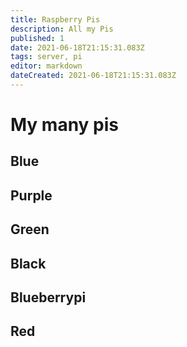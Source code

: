 ```yaml
---
title: Raspberry Pis
description: All my Pis
published: 1
date: 2021-06-18T21:15:31.083Z
tags: server, pi
editor: markdown
dateCreated: 2021-06-18T21:15:31.083Z
---
```


# My many pis

## Blue

## Purple

## Green

## Black

## Blueberrypi

## Red